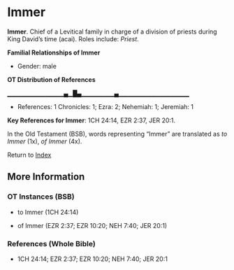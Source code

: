 # Immer
**Immer**. 
Chief of a Levitical family in charge of a division of priests during King David’s time (acai). 
Roles include: 
_Priest_. 




**Familial Relationships of Immer**


* Gender: male


**OT Distribution of References**

▁▁▁▁▁▁▁▁▁▁▁▁▄▁█▄▁▁▁▁▁▁▁▄▁▁▁▁▁▁▁▁▁▁▁▁▁▁▁
* References: 1 Chronicles: 1; Ezra: 2; Nehemiah: 1; Jeremiah: 1



**Key References for Immer**: 
1CH 24:14, EZR 2:37, JER 20:1. 


In the Old Testament (BSB), words representing “Immer” are translated as 
*to Immer* (1x), *of Immer* (4x). 




Return to [Index](00-Index.md)

## More Information

### OT Instances (BSB)

* to Immer (1CH 24:14)

* of Immer (EZR 2:37; EZR 10:20; NEH 7:40; JER 20:1)



### References (Whole Bible)

* 1CH 24:14; EZR 2:37; EZR 10:20; NEH 7:40; JER 20:1



